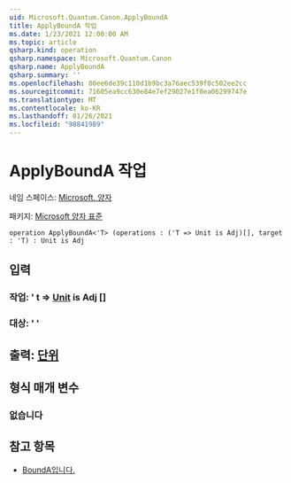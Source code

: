 ```yaml
---
uid: Microsoft.Quantum.Canon.ApplyBoundA
title: ApplyBoundA 작업
ms.date: 1/23/2021 12:00:00 AM
ms.topic: article
qsharp.kind: operation
qsharp.namespace: Microsoft.Quantum.Canon
qsharp.name: ApplyBoundA
qsharp.summary: ''
ms.openlocfilehash: 80ee6de39c110d1b9bc3a76aec539f0c502ee2cc
ms.sourcegitcommit: 71605ea9cc630e84e7ef29027e1f0ea06299747e
ms.translationtype: MT
ms.contentlocale: ko-KR
ms.lasthandoff: 01/26/2021
ms.locfileid: "98841989"
---
```

# <a name="applybounda-operation"></a>ApplyBoundA 작업

네임 스페이스: [Microsoft. 양자](xref:Microsoft.Quantum.Canon)

패키지: [Microsoft 양자 표준](https://nuget.org/packages/Microsoft.Quantum.Standard)




```qsharp
operation ApplyBoundA<'T> (operations : ('T => Unit is Adj)[], target : 'T) : Unit is Adj
```


## <a name="input"></a>입력

### <a name="operations--t--unit--is-adj"></a>작업: ' t => [Unit](xref:microsoft.quantum.lang-ref.unit)  is Adj []




### <a name="target--t"></a>대상: ' '





## <a name="output--unit"></a>출력: [단위](xref:microsoft.quantum.lang-ref.unit)



## <a name="type-parameters"></a>형식 매개 변수

### <a name="t"></a>없습니다



## <a name="see-also"></a>참고 항목

- [BoundA입니다.](xref:Microsoft.Quantum.Canon.BoundA)